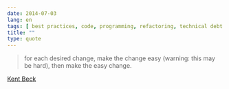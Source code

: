 ```yaml
---
date: 2014-07-03
lang: en
tags: [ best practices, code, programming, refactoring, technical debt ]
title: ""
type: quote
---
```


> for each desired change, make the change easy (warning: this may be
> hard), then make the easy change.

[Kent Beck](https://twitter.com/KentBeck/status/250733358307500032)

